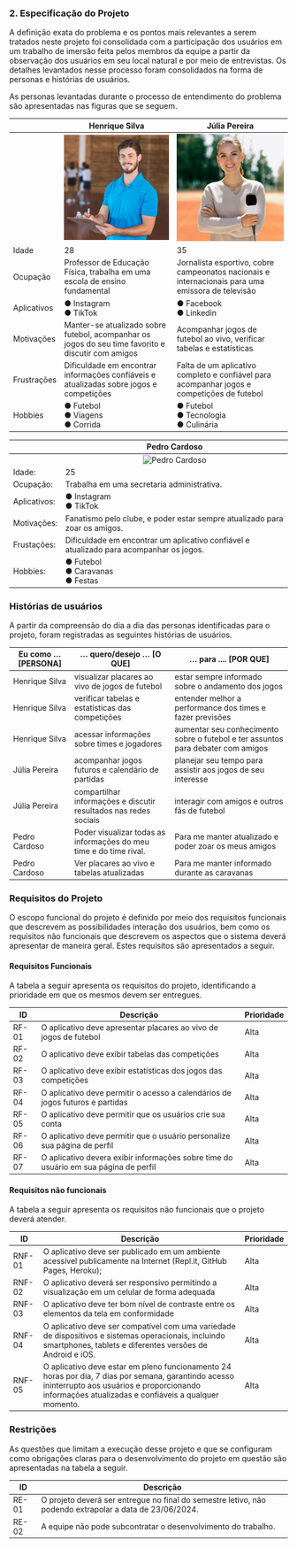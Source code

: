 ### 2. Especificação do Projeto

A definição exata do problema e os pontos mais relevantes a serem tratados neste projeto foi consolidada com a participação dos usuários em um trabalho de imersão feita pelos membros da equipe a partir da observação dos usuários em seu local natural e por meio de entrevistas. Os detalhes levantados nesse processo foram consolidados na forma de personas e histórias de usuários.

As personas levantadas durante o processo de entendimento do problema são apresentadas nas figuras que se seguem.

|            | Henrique Silva                       | Júlia Pereira                        |
|------------|-----------------------------------|-------------------------------------|
|            | <div align="center"><img src="https://github.com/matheudev/futscore/blob/main/docs/img/persona%201.png" width="300" title="Henrique Silva"></div> | <div align="center"><img src="https://github.com/matheudev/futscore/blob/main/docs/img/persona%202.png" width="300" title="Júlia Pereira"></div> |
| Idade      | 28                                | 35                                  |
| Ocupação   | Professor de Educação Física, trabalha em uma escola de ensino fundamental | Jornalista esportivo, cobre campeonatos nacionais e internacionais para uma emissora de televisão |
| Aplicativos | ● Instagram <br> ● TikTok | ● Facebook <br> ● Linkedin |
| Motivações | Manter-se atualizado sobre futebol, acompanhar os jogos do seu time favorito e discutir com amigos | Acompanhar jogos de futebol ao vivo, verificar tabelas e estatísticas |
| Frustrações | Dificuldade em encontrar informações confiáveis e atualizadas sobre jogos e competições | Falta de um aplicativo completo e confiável para acompanhar jogos e competições de futebol |
| Hobbies | ● Futebol <br> ● Viagens <br> ● Corrida | ● Futebol <br> ● Tecnologia <br> ● Culinária |


|            |    Pedro Cardoso                     | 
|------------|-----------------------------------|
|            |  <div align="center"><img src="" width="300" title="Pedro Cardoso"></div>                                     | 
| Idade:          |  25                                  | 
| Ocupação:           | Trabalha em uma secretaria administrativa.       | 
| Aplicativos:           | ● Instagram <br> ● TikTok                    | 
| Motivações:           | Fanatismo pelo clube, e poder estar sempre atualizado para zoar os amigos.                | 
| Frustações:           |  Dificuldade em encontrar um aplicativo confiável e atualizado para acompanhar os jogos.                | 
| Hobbies:           |    ● Futebol <br> ● Caravanas <br> ● Festas                 | 


### Histórias de usuários

A partir da compreensão do dia a dia das personas identificadas para o projeto, foram registradas as seguintes histórias de usuários.

| Eu como … [PERSONA] | … quero/desejo … [O QUE] | … para .... [POR QUE] |
|---------------------|-------------------------|-----------------------|
| Henrique Silva        | visualizar placares ao vivo de jogos de futebol | estar sempre informado sobre o andamento dos jogos |
| Henrique Silva        | verificar tabelas e estatísticas das competições | entender melhor a performance dos times e fazer previsões |
| Henrique Silva        | acessar informações sobre times e jogadores | aumentar seu conhecimento sobre o futebol e ter assuntos para debater com amigos |
| Júlia Pereira        | acompanhar jogos futuros e calendário de partidas | planejar seu tempo para assistir aos jogos de seu interesse |
| Júlia Pereira        | compartilhar informações e discutir resultados nas redes sociais | interagir com amigos e outros fãs de futebol |
| Pedro Cardoso        | Poder visualizar todas as informações do meu time e do time rival. | Para me manter atualizado e poder zoar os meus amigos |
| Pedro  Cardoso       | Ver placares ao vivo e tabelas atualizadas | Para me manter informado durante as caravanas |


### Requisitos do Projeto

O escopo funcional do projeto é definido por meio dos requisitos funcionais que descrevem as possibilidades interação dos usuários, bem como os requisitos não funcionais que descrevem os aspectos que o sistema deverá apresentar de maneira geral. Estes requisitos são apresentados a seguir.

#### Requisitos Funcionais

A tabela a seguir apresenta os requisitos do projeto, identificando a prioridade em que os mesmos devem ser entregues.

| ID    | Descrição                                                                                         | Prioridade |
|-------|---------------------------------------------------------------------------------------------------|------------|
| RF-01 | O aplicativo deve apresentar placares ao vivo de jogos de futebol | Alta       |
| RF-02 | O aplicativo deve exibir tabelas das competições | Alta     |
| RF-03 | O aplicativo deve exibir estatísticas dos jogos das competições | Alta     |
| RF-04 | O aplicativo deve permitir o acesso a calendários de jogos futuros e partidas | Alta     |
| RF-05 | O aplicativo deve permitir que os usuários crie sua conta  | Alta      |
| RF-06 | O aplicativo deve permitir que o usuário personalize sua página de perfil | Alta     |
| RF-07 | O aplicativo devera exibir informações sobre time do usuário em sua página de perfil | Alta      |


#### Requisitos não funcionais

A tabela a seguir apresenta os requisitos não funcionais que o projeto deverá atender.

| ID    | Descrição                                                                                           | Prioridade |
|-------|-----------------------------------------------------------------------------------------------------|------------|
| RNF-01 | O aplicativo deve ser publicado em um ambiente acessível publicamente na Internet (Repl.it, GitHub Pages, Heroku); | Alta       |
| RNF-02 | O aplicativo deverá ser responsivo permitindo a visualização em um celular de forma adequada | Alta       |
| RNF-03 | O aplicativo deve ter bom nível de contraste entre os elementos da tela em conformidade | Alta      |
| RNF-04 | O aplicativo deve ser compatível com uma variedade de dispositivos e sistemas operacionais, incluindo smartphones, tablets e diferentes versões de Android e iOS. | Alta       |
| RNF-05 | O aplicativo deve estar em pleno funcionamento 24 horas por dia, 7 dias por semana, garantindo acesso ininterrupto aos usuários e proporcionando informações atualizadas e confiáveis a qualquer momento. | Alta       |

### Restrições

As questões que limitam a execução desse projeto e que se configuram como obrigações claras para o desenvolvimento do projeto em questão são apresentadas na tabela a seguir.

| ID  | Descrição                                                                                     |
|-----|---------------------------------------------------------------------------------------------|
| RE-01 | O projeto deverá ser entregue no final do semestre letivo, não podendo extrapolar a data de 23/06/2024. |
| RE-02 | A equipe não pode subcontratar o desenvolvimento do trabalho. |

